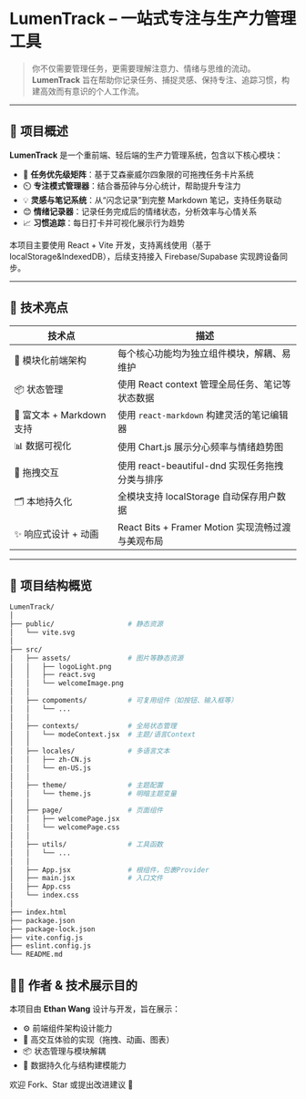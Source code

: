 # LumenTrack – 一站式专注与生产力管理工具

> 你不仅需要管理任务，更需要理解注意力、情绪与思维的流动。  
> **LumenTrack** 旨在帮助你记录任务、捕捉灵感、保持专注、追踪习惯，构建高效而有意识的个人工作流。

---

## 🧠 项目概述

**LumenTrack** 是一个重前端、轻后端的生产力管理系统，包含以下核心模块：

- 🧩 **任务优先级矩阵**：基于艾森豪威尔四象限的可拖拽任务卡片系统
- ⏲️ **专注模式管理器**：结合番茄钟与分心统计，帮助提升专注力
- 💡 **灵感与笔记系统**：从“闪念记录”到完整 Markdown 笔记，支持任务联动
- 😊 **情绪记录器**：记录任务完成后的情绪状态，分析效率与心情关系
- 📈 **习惯追踪**：每日打卡并可视化展示行为趋势

本项目主要使用 React + Vite  开发，支持离线使用（基于 localStorage&IndexedDB），后续支持接入 Firebase/Supabase 实现跨设备同步。

---

## 🌟 技术亮点

| 技术点 | 描述 |
|--------|------|
| 🧭 模块化前端架构 | 每个核心功能均为独立组件模块，解耦、易维护 |
| 📦 状态管理 | 使用 React context 管理全局任务、笔记等状态数据 |
| 🧠 富文本 + Markdown 支持 | 使用 `react-markdown` 构建灵活的笔记编辑器 |
| 📊 数据可视化 | 使用 Chart.js 展示分心频率与情绪趋势图 |
| 🧩 拖拽交互 | 使用 react-beautiful-dnd 实现任务拖拽分类与排序 |
| 🗂️ 本地持久化 | 全模块支持 localStorage 自动保存用户数据 |
| ✨ 响应式设计 + 动画 | React Bits + Framer Motion 实现流畅过渡与美观布局 |

---

## 📁 项目结构概览

```bash
LumenTrack/
│
├── public/                  # 静态资源
│   └── vite.svg
│
├── src/
│   ├── assets/              # 图片等静态资源
│   │   ├── logoLight.png
│   │   ├── react.svg
│   │   └── welcomeImage.png
│   │
│   ├── compoments/          # 可复用组件（如按钮、输入框等）
│   │   └── ...              
│   │
│   ├── contexts/            # 全局状态管理
│   │   └── modeContext.jsx  # 主题/语言Context
│   │
│   ├── locales/             # 多语言文本
│   │   ├── zh-CN.js
│   │   └── en-US.js
│   │
│   ├── theme/               # 主题配置
│   │   └── theme.js         # 明暗主题变量
│   │
│   ├── page/                # 页面组件
│   │   ├── welcomePage.jsx
│   │   └── welcomePage.css
│   │
│   ├── utils/               # 工具函数
│   │   └── ...
│   │
│   ├── App.jsx              # 根组件，包裹Provider
│   ├── main.jsx             # 入口文件
│   ├── App.css
│   └── index.css
│
├── index.html
├── package.json
├── package-lock.json
├── vite.config.js
├── eslint.config.js
└── README.md
```

## 👨‍💻 作者 & 技术展示目的

本项目由 **Ethan Wang** 设计与开发，旨在展示：

- ⚙️ 前端组件架构设计能力
- 🧩 高交互体验的实现（拖拽、动画、图表）
- 📦 状态管理与模块解耦
- 💾 数据持久化与结构建模能力

欢迎 Fork、Star 或提出改进建议 🙌
